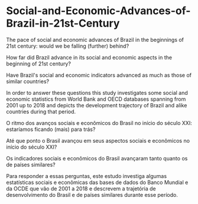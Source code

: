 # **Social-and-Economic-Advances-of-Brazil-in-21st-Century**

The pace of social and economic advances of Brazil in the beginnings of 21st century: would we be falling (further) behind?

How far did Brazil advance in its social and economic aspects in the beginning of 21st century?

Have Brazil's social and economic indicators advanced as much as those of similar countries?

In order to answer these questions this study investigates some social and economic statistics from World Bank and OECD databases spanning from 2001 up to 2018 and depicts the development trajectory of Brazil and alike countries during that period.

O ritmo dos avanços sociais e econômicos do Brasil no início do século XXI: estaríamos ficando (mais) para trás?

Até que ponto o Brasil avançou em seus aspectos sociais e econômicos no início do século XXI?

Os indicadores sociais e econômicos do Brasil avançaram tanto quanto os de países similares?

Para responder a essas perguntas, este estudo investiga algumas estatísticas sociais e econômicas das bases de dados do Banco Mundial e da OCDE que vão de 2001 a 2018 e descrevem a trajetória de desenvolvimento do Brasil e de países similares durante esse período.

